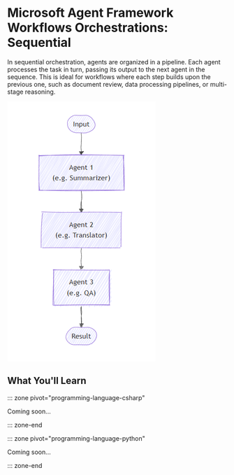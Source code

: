 # Microsoft Agent Framework Workflows Orchestrations: Sequential

In sequential orchestration, agents are organized in a pipeline. Each agent processes the task in turn, passing its output to the next agent in the sequence. This is ideal for workflows where each step builds upon the previous one, such as document review, data processing pipelines, or multi-stage reasoning.

![Sequential Orchestration](../resources/images/orchestration-sequential.png)

## What You'll Learn

::: zone pivot="programming-language-csharp"

Coming soon...

::: zone-end

::: zone pivot="programming-language-python"

Coming soon...

::: zone-end
